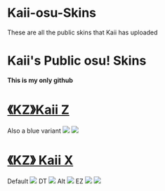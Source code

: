 # Kaii-osu-Skins
These are all the public skins that Kaii has uploaded
# Kaii's Public osu! Skins
**This is my only github**

# [《KZ》Kaii Z](https://drive.google.com/drive/folders/1LsZY-1dl3LbEHOw9b9WgHVutiHGSFYbG?usp=share_link)
Also a blue variant
![](https://i.imgur.com/du4Skhl.jpeg)
![](https://i.imgur.com/XlCLCOb.jpeg)

# [《KZ》 Kaii X](https://drive.google.com/drive/folders/1FBIf3KIVdSursbgVeWPDEr2OtgFZZfIt)
Default ![](https://i.imgur.com/SGqufWi.png)
DT ![](https://i.imgur.com/eQGjw5o.png)
Alt ![](https://i.imgur.com/Gur4I0P.png)
EZ ![](https://i.imgur.com/H5cUQyK.png)
![](https://i.imgur.com/d5xRVBJ.png)
